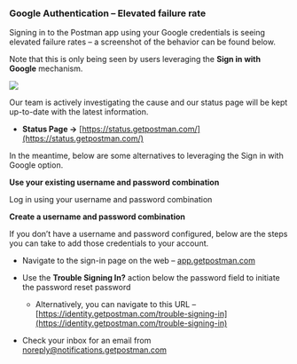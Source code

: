 ### Google Authentication – Elevated failure rate

Signing in to the Postman app using your Google credentials is seeing elevated failure rates – a screenshot of the behavior can be found below.

Note that this is only being seen by users leveraging the **Sign in with Google** mechanism.

![](https://postmanlabs.atlassian.net/wiki/download/attachments/1651605746/gAuthError.png?version=1&modificationDate=1572636138169&cacheVersion=1&api=v2)

Our team is actively investigating the cause and our status page will be kept up-to-date with the latest information.

*   **Status Page →** [https://status.getpostman.com/](https://status.getpostman.com/)
    

In the meantime, below are some alternatives to leveraging the  Sign in with Google  option.

**Use your existing username and password combination**

Log in using your username and password combination

**Create a username and password combination**

If you don’t have a username and password configured, below are the steps you can take to add those credentials to your account.

*   Navigate to the sign-in page on the web –  [app.getpostman.com](http://app.getpostman.com/)
    
*   Use the **Trouble Signing In?** action below the password field to initiate the password reset password
    
    *   Alternatively, you can navigate to this URL – [https://identity.getpostman.com/trouble-signing-in](https://identity.getpostman.com/trouble-signing-in)
        
*   Check your inbox for an email from  [noreply@notifications.getpostman.com](mailto:noreply@notifications.getpostman.com)